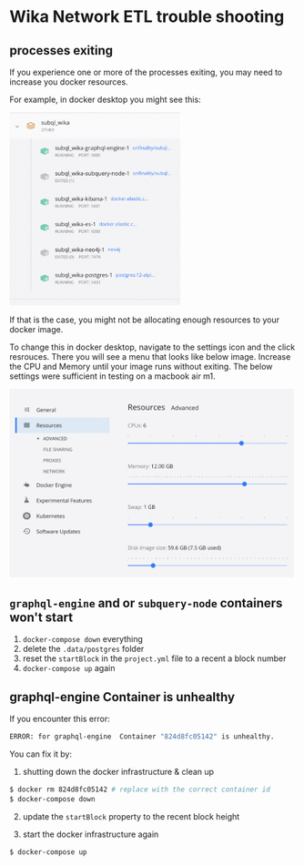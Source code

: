 # Wika Network ETL trouble shooting

## processes exiting

If you experience one or more of the processes exiting, you may need to increase you docker resources.

For example, in docker desktop you might see this:

<img src="./assets/img/exited_example.png" width="300">

If that is the case, you might not be allocating enough resources to your docker image. 

To change this in docker desktop, navigate to the settings icon and the click resrouces. There you will see a menu that looks like below image. Increase the CPU and Memory until your image runs without exiting. The below settings were sufficient in testing on a macbook air m1.

<img src="./assets/img/docker_resources.png" width="500">

## `graphql-engine` and or `subquery-node` containers won't start

1. `docker-compose down` everything
2. delete the `.data/postgres` folder
3. reset the `startBlock` in the `project.yml` file to a recent a block number
4. `docker-compose up` again

## graphql-engine Container is unhealthy

If you encounter this error:

```bash
ERROR: for graphql-engine  Container "824d8fc05142" is unhealthy.
```

You can fix it by:

1. shutting down the docker infrastructure & clean up
```bash
$ docker rm 824d8fc05142 # replace with the correct container id
$ docker-compose down
```

2. update the `startBlock` property to the recent block height

3. start the docker infrastructure again
```bash
$ docker-compose up
```
